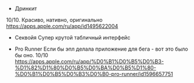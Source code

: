 - Дринкит

10/10. Красиво, нативно, оригинально \
https://apps.apple.com/ru/app/id1495622004
 

- Секвойя 
Супер крутой табличный интерфейс

- Pro Runner 
Если бы эпл делала приложение для бега - вот это было бы оно. 10/10
https://apps.apple.com/ru/app/%D0%B1%D0%B5%D0%B3-%D1%82%D1%80%D0%B5%D0%BA%D0%B5%D1%80-%D0%B1%D0%B5%D0%B3%D0%B0-pro-runner/id1596657751

